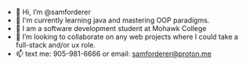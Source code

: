 - 👋 Hi, I’m @samforderer
- 👀 I'm currently learning java and mastering OOP paradigms. 
- 🌱 I am a software development student at Mohawk College
- 💞️ I’m looking to collaborate on any web projects where I could take a full-stack and/or ux role.
- 📫 text me: 905-981-6666 or email: samforderer@proton.me

<!---
samforderer/samforderer is a ✨ special ✨ repository because its `README.md` (this file) appears on your GitHub profile.
You can click the Preview link to take a look at your changes.
--->

